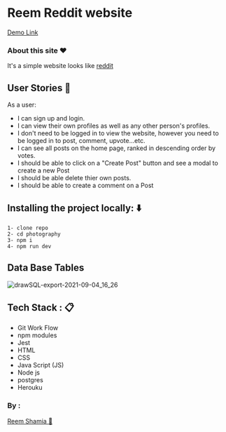 # Reem Reddit website 

[Demo Link](https://reemreddit.herokuapp.com/)

### About this site :heart:

It's a simple website looks  like [reddit](https://www.reddit.com/)


## User Stories :book:
As a user:
- I can sign up and login.
- I can view their own profiles as well as any other person's profiles.
- I don't need to be logged in to view the website, however you need to be logged in to post, comment, upvote...etc.
- I can see all posts on the home page, ranked in descending order by votes.
- I should be able to click on a "Create Post" button and see a modal to create a new Post
- I should be able delete thier own posts.
- I should be able to create a comment on a Post


## Installing the project locally: :arrow_down:
```
1- clone repo 
2- cd photography
3- npm i 
4- npm run dev
```
## Data Base Tables 
![drawSQL-export-2021-09-04_16_26](https://user-images.githubusercontent.com/71079908/132096058-9f0e526d-b71b-43f2-a83b-06c0d426b014.png)


## Tech Stack : :clipboard:
* Git Work Flow
* npm modules
* Jest
* HTML
* CSS
* Java Script (JS)
* Node js
* postgres
* Herouku

### By :
[Reem Shamia :sparkling_heart:](https://github.com/reemsh2000)
